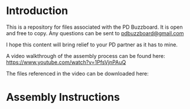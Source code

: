 # Introduction

This is a repository for files associated with the PD Buzzboard.  It is open and free to copy.  Any questions can be sent to pdbuzzboard@gmail.com

I hope this content will bring relief to your PD partner as it has to mine.

A video walkthrough of the assembly process can be found here: https://www.youtube.com/watch?v=1PfsVjnPAuQ 

The files referenced in the video can be downloaded here:

# Assembly Instructions 

